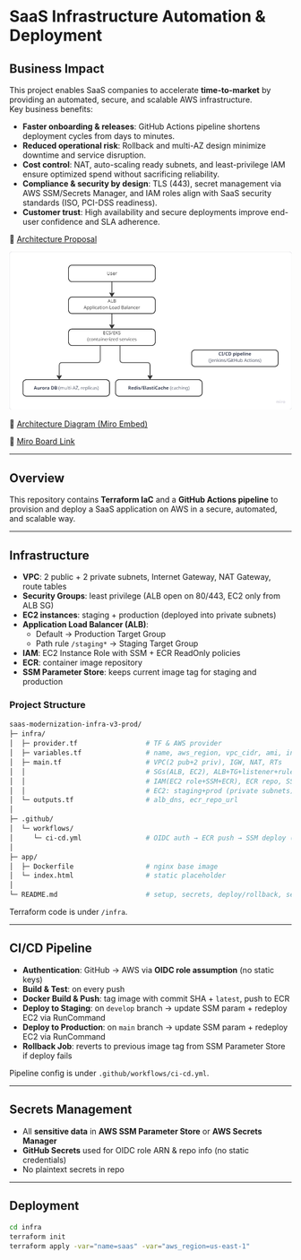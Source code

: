 # SaaS Infrastructure Automation & Deployment

## Business Impact

This project enables SaaS companies to accelerate **time-to-market** by providing an automated, secure, and scalable AWS infrastructure.  
Key business benefits:  
- **Faster onboarding & releases**: GitHub Actions pipeline shortens deployment cycles from days to minutes.  
- **Reduced operational risk**: Rollback and multi-AZ design minimize downtime and service disruption.  
- **Cost control**: NAT, auto-scaling ready subnets, and least-privilege IAM ensure optimized spend without sacrificing reliability.  
- **Compliance & security by design**: TLS (443), secret management via AWS SSM/Secrets Manager, and IAM roles align with SaaS security standards (ISO, PCI-DSS readiness).  
- **Customer trust**: High availability and secure deployments improve end-user confidence and SLA adherence.  


🔗 [Architecture Proposal](https://docs.google.com/presentation/d/1_nGMZ7gd_cZ0r2seUki0nRM0GeFvYzW3K8TZHIvS33E/edit?usp=sharing)

![alt text](image.png)

🔗 [Architecture Diagram (Miro Embed)](https://miro.com/app/live-embed/uXjVJR_35HQ=/?embedMode=view_only_without_ui&moveToViewport=-1247%2C-497%2C967%2C458&embedId=715496053132)

🔗 [Miro Board Link](https://miro.com/welcomeonboard/dzBvTmxpak1tRmNVamo4eHBiaFZhelNjb2MxQlZEVkZXM25YdVJmZkRPZHd6U2dJdFR5YTFkekxpK0tmOWFTRWd0N2szeHlZNjlSK25UdzlaQTFLZmFmay9RbWkyS052OUVYcjRkTGNBbzNiZUhtT2JWcmNveXN1WlJGelNtTi90R2lncW1vRmFBVnlLcVJzTmdFdlNRPT0hdjE=?share_link_id=342912202277)

---

## Overview
This repository contains **Terraform IaC** and a **GitHub Actions pipeline** to provision and deploy a SaaS application on AWS in a secure, automated, and scalable way.

---

## Infrastructure
- **VPC**: 2 public + 2 private subnets, Internet Gateway, NAT Gateway, route tables  
- **Security Groups**: least privilege (ALB open on 80/443, EC2 only from ALB SG)  
- **EC2 instances**: staging + production (deployed into private subnets)  
- **Application Load Balancer (ALB)**:
  - Default → Production Target Group  
  - Path rule `/staging*` → Staging Target Group  
- **IAM**: EC2 Instance Role with SSM + ECR ReadOnly policies  
- **ECR**: container image repository  
- **SSM Parameter Store**: keeps current image tag for staging and production  

### Project Structure

```bash
saas-modernization-infra-v3-prod/
├─ infra/
│  ├─ provider.tf                 # TF & AWS provider
│  ├─ variables.tf                # name, aws_region, vpc_cidr, ami, instance_type
│  ├─ main.tf                     # VPC(2 pub+2 priv), IGW, NAT, RTs
│  │                              # SGs(ALB, EC2), ALB+TG+listener+rule(/staging)
│  │                              # IAM(EC2 role+SSM+ECR), ECR repo, SSM params
│  │                              # EC2: staging+prod (private subnets)
│  └─ outputs.tf                  # alb_dns, ecr_repo_url
│
├─ .github/
│  └─ workflows/
│     └─ ci-cd.yml                # OIDC auth → ECR push → SSM deploy (stg/prod) → rollback
│
├─ app/
│  ├─ Dockerfile                  # nginx base image
│  └─ index.html                  # static placeholder
│
└─ README.md                      # setup, secrets, deploy/rollback, security notes
```

Terraform code is under `/infra`.

---

## CI/CD Pipeline
- **Authentication**: GitHub → AWS via **OIDC role assumption** (no static keys)  
- **Build & Test**: on every push  
- **Docker Build & Push**: tag image with commit SHA + `latest`, push to ECR  
- **Deploy to Staging**: on `develop` branch → update SSM param + redeploy EC2 via RunCommand  
- **Deploy to Production**: on `main` branch → update SSM param + redeploy EC2 via RunCommand  
- **Rollback Job**: reverts to previous image tag from SSM Parameter Store if deploy fails  

Pipeline config is under `.github/workflows/ci-cd.yml`.

---

## Secrets Management
- All **sensitive data** in **AWS SSM Parameter Store** or **AWS Secrets Manager**  
- **GitHub Secrets** used for OIDC role ARN & repo info (no static credentials)  
- No plaintext secrets in repo  

---

## Deployment
```bash
cd infra
terraform init
terraform apply -var="name=saas" -var="aws_region=us-east-1"
